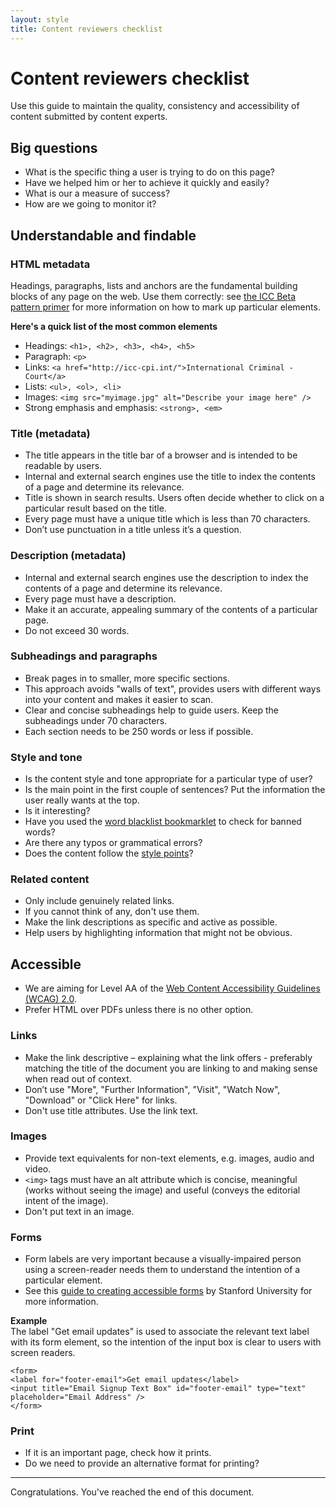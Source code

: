 ```yaml
---
layout: style
title: Content reviewers checklist 
---
```

# Content reviewers checklist 
Use this guide to maintain the quality, consistency and accessibility of content submitted by content experts.  

## Big questions 
- What is the specific thing a user is trying to do on this page?
- Have we helped him or her to achieve it quickly and easily?
- What is our a measure of success? 
- How are we going to monitor it? 

## Understandable and findable 

### HTML metadata
Headings, paragraphs, lists and anchors are the fundamental building blocks of any page on the web. Use them correctly: see [the ICC Beta pattern primer](../design-guide/) for more information on how to mark up particular elements. 

**Here's a quick list of the most common elements**
 
- Headings: ```<h1>, <h2>, <h3>, <h4>, <h5>```
- Paragraph: ```<p>```
- Links: ```<a href="http://icc-cpi.int/">International Criminal - Court</a>```
- Lists: ```<ul>, <ol>, <li>```
- Images: ```<img src="myimage.jpg" alt="Describe your image here" />```
- Strong emphasis and emphasis: ```<strong>, <em>```

### Title (metadata)
- The title appears in the title bar of a browser and is intended to be readable by users.
- Internal and external search engines use the title to index the contents of a page and determine its relevance.
- Title is shown in search results. Users often decide whether to click on a particular result based on the title.   
- Every page must have a unique title which is less than 70 characters. 	 
- Don’t use punctuation in a title unless it’s a question.

### Description (metadata)
- Internal and external search engines use the description to index the contents of a page and determine its relevance.
- Every page must have a description.
- Make it an accurate, appealing summary of the contents of a particular page. 
- Do not exceed 30 words.

### Subheadings and paragraphs 
- Break pages in to smaller, more specific sections. 
- This approach avoids "walls of text", provides users with different ways into your content and makes it easier to scan.
- Clear and concise subheadings help to guide users. Keep the subheadings under 70 characters.
- Each section needs to be 250 words or less if possible.   

### Style and tone
- Is the content style and tone appropriate for a particular type of user? 
- Is the main point in the first couple of sentences? Put the information the user really wants at the top.  
- Is it interesting? 
- Have you used the [word blacklist bookmarklet](../jargone) to check for banned words? 
- Are there any typos or grammatical errors?    
- Does the content follow the [style points](style-points.html)?

### Related content
- Only include genuinely related links. 
- If you cannot think of any, don't use them. 
- Make the link descriptions as specific and active as possible. 
- Help users by highlighting information that might not be obvious. 

## Accessible 
- We are aiming for Level AA of the [Web Content Accessibility Guidelines (WCAG) 2.0](http://www.w3.org/TR/WCAG/).
- Prefer HTML over PDFs unless there is no other option.
 
### Links
- Make the link descriptive – explaining what the link offers - preferably matching the title of the document you are linking to and making sense when read out of context. 
- Don’t use "More", "Further Information", "Visit", "Watch Now", "Download" or "Click Here"  for links. 
- Don't use title attributes. Use the link text. 

### Images 
- Provide text equivalents for non-text elements, e.g. images, audio and video. 
- ```<img>``` tags must have an alt attribute which is concise, meaningful (works without seeing the image) and useful (conveys the editorial intent of the image).
- Don't put text in an image.  
 
### Forms 
- Form labels are very important because a visually-impaired person using a screen-reader needs them to understand the intention of a particular element.
- See this [guide to creating accessible forms](http://studentaffairs.stanford.edu/soap/tips/forms) by Stanford University for more information. 

**Example**<br>
The label "Get email updates" is used to associate the relevant text label with its form element, so the intention of the input box is clear to users with screen readers.  
 
    <form>
    <label for="footer-email">Get email updates</label>
    <input title="Email Signup Text Box" id="footer-email" type="text" placeholder="Email Address" />
    </form>
 

### Print 
- If it is an important page, check how it prints. 
- Do we need to provide an alternative format for printing? 


<hr>Congratulations. You've reached the end of this document. 